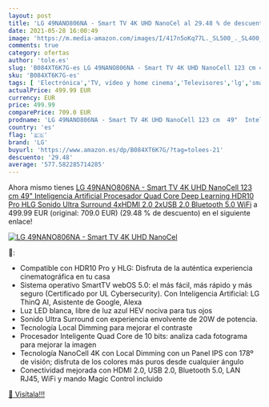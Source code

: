 ```yaml
---
layout: post
title: 'LG 49NANO806NA - Smart TV 4K UHD NanoCel al 29.48 % de descuento'
date: 2021-05-28 16:00:49
image: 'https://m.media-amazon.com/images/I/417n5oKq77L._SL500_._SL400_.jpg'
comments: true
category: ofertas
author: 'tole.es'
slug: 'B084XT6K7G-es LG 49NANO806NA - Smart TV 4K UHD NanoCell 123 cm 49"...'
sku: 'B084XT6K7G-es'
tags: [ 'Electrónica','TV, vídeo y home cinema','Televisores','lg','smart','tv', ]
actualPrice: 499.99 EUR
currency: EUR
price: 499.99
comparePrice: 709.0 EUR
prodname: 'LG 49NANO806NA - Smart TV 4K UHD NanoCell 123 cm  49"  Inteligencia Artificial  Procesador Quad Core  Deep Learning  HDR10 Pro  HLG  Sonido Ultra Surround  4xHDMI 2.0  2xUSB 2.0  Bluetooth 5.0  WiFi'
country: 'es'
flag: '🇪🇸'
brand: 'LG'
buyurl: 'https://www.amazon.es/dp/B084XT6K7G/?tag=tolees-21'
descuento: '29.48'
average: '577.582285714285'
---
```


Ahora mismo tienes [LG 49NANO806NA - Smart TV 4K UHD NanoCell 123 cm  49"  Inteligencia Artificial  Procesador Quad Core  Deep Learning  HDR10 Pro  HLG  Sonido Ultra Surround  4xHDMI 2.0  2xUSB 2.0  Bluetooth 5.0  WiFi](https://www.amazon.es/dp/B084XT6K7G/?tag=tolees-21) a 499.99 EUR (original: 709.0 EUR) (29.48 %  de descuento) en el siguiente enlace!

[![LG 49NANO806NA - Smart TV 4K UHD NanoCel](https://m.media-amazon.com/images/I/417n5oKq77L._SL500_._SL400_.jpg)](https://www.amazon.es/dp/B084XT6K7G/?tag=tolees-21)

🔎:

- Compatible con HDR10 Pro y HLG: Disfruta de la auténtica experiencia cinematográfica en tu casa
- Sistema operativo SmartTV webOS 5.0: el más fácil, más rápido y más seguro (Certificado por UL Cybersecurity). Con Inteligencia Artificial: LG ThinQ AI, Asistente de Google, Alexa
- Luz LED blanca, libre de luz azul HEV nociva para tus ojos
- Sonido Ultra Surround con experiencia envolvente de 20W de potencia.
- Tecnología Local Dimming para mejorar el contraste
- Procesador Inteligente Quad Core de 10 bits: analiza cada fotograma para mejorar la imagen
- Tecnología NanoCell 4K con Local Dimming con un Panel IPS con 178º de visión; disfruta de los colores más puros desde cualquier ángulo
- Conectividad mejorada con HDMI 2.0, USB 2.0, Bluetooth 5.0, LAN RJ45, WiFi y mando Magic Control incluido

[🛒 Visítala!!!](https://www.amazon.es/dp/B084XT6K7G/?tag=tolees-21)
